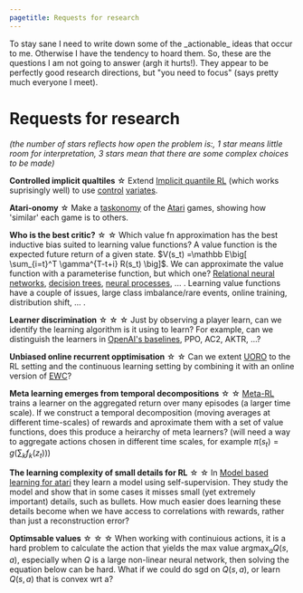 ```yaml
---
pagetitle: Requests for research
---
```


<div>

<p>To stay sane I need to write down some of the _actionable_ ideas that occur to me.
Otherwise I have the tendency to hoard them.
So, these are the questions I am not going to answer (argh it hurts!).
They appear to be perfectly good research directions, but "you need to focus" (says pretty much everyone I meet).</p>

# Requests for research

_(the number of stars reflects how open the problem is:, 1 star means little room for interpretation, 3 stars mean that there are some complex choices to be made)_

__Controlled implicit qualtiles__ &#9734; Extend [Implicit quantile RL](https://arxiv.org/abs/1806.06923) (which works suprisingly well) to use [control](http://citeseerx.ist.psu.edu/viewdoc/download?doi=10.1.1.43.7441&rep=rep1&type=pdf) [variates](https://arxiv.org/abs/0802.2426).

__Atari-onomy__ &#9734; Make a [taskonomy](http://taskonomy.stanford.edu/) of the [Atari](https://gym.openai.com/envs/#atari) games, showing how 'similar' each game is to others.

__Who is the best critic?__ &#9734; &#9734; Which value fn approximation has the best inductive bias suited to learning value functions? A value function is the expected future return of a given state. $V(s_t) =\mathbb E\big[ \sum_{i=t}^T \gamma^{T-t+i} R(s_t) \big]$. We can approximate the value function with a parameterise function, but which one? [Relational neural networks](https://arxiv.org/abs/1706.01427), [decision trees](https://en.wikipedia.org/wiki/Decision_tree), [neural processes](https://arxiv.org/abs/1807.01622), ... . Learning value functions have a couple of issues, large class imbalance/rare events, online training,  distribution shift, ... .

__Learner discrimination__ &#9734; &#9734; &#9734; Just by observing a player learn, can we identify the learning algorithm is it using to learn? For example, can we distinguish the learners in [OpenAI's baselines](https://github.com/openai/baselines/), PPO, AC2, AKTR, ...?

__Unbiased online recurrent opptimisation__ &#9734; &#9734; Can we extent [UORO](https://arxiv.org/abs/1702.05043) to the RL setting and the continuous learning setting by combining it with an online version of [EWC](https://arxiv.org/abs/1612.00796)?

__Meta learning emerges from temporal decompositions__ &#9734; &#9734; [Meta-RL](https://arxiv.org/abs/1611.05763) trains a learner on the aggregated return over many episodes (a larger time scale). If we construct a temporal decomposition (moving averages at different time-scales) of rewards and aproximate them with a set of value functions, does this produce a heirarchy of meta learners? (will need a way to aggregate actions chosen in different time scales, for example $\pi(s_t) = g(\sum_k f_k(z_t))$)

__The learning complexity of small details for RL__ &#9734; &#9734; In [Model based learning for atari](https://arxiv.org/abs/1903.00374) they learn a model using self-supervision. They study the model and show that in some cases it misses small (yet extremely important) details, such as bullets. How much easier does learning these details become when we have access to correlations with rewards, rather than just a reconstruction error?

__Optimsable values__ &#9734; &#9734; &#9734; When working with continuious actions, it is a hard problem to calculate the action that yields the max value $\mathop{\text{argmax}}_a Q(s, a)$, especially when $Q$ is a large non-linear neural network, then solving the equation below can be hard. What if we could do sgd on $Q(s, a)$, or learn $Q(s, a)$ that is convex wrt a?

<!-- - Relationship between tree search and HRL? (divide and conquer for MPC) Recursive subgoal decomposition.  https://arxiv.org/pdf/1706.05825.pdf -->

<!-- __Visualise and understand the loss surface of simple RL problems__ &#9734; &#9734; -->

<!-- ## Continuious options

https://arxiv.org/pdf/1703.00956.pdf -->

<!-- A spectrum between accurate/fast models and slow/accurate ones.
How can we bootstrap one model from others?
Reverse, local-global interactions, accuracy mask, time step, ... -->


</div>
